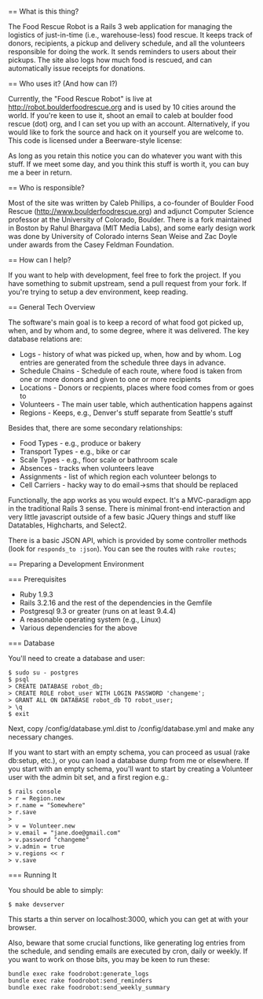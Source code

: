 == What is this thing?

The Food Rescue Robot is a Rails 3 web application for managing the logistics
of just-in-time (i.e., warehouse-less) food rescue. It keeps track of donors,
recipients, a pickup and delivery schedule, and all the volunteers responsible
for doing the work. It sends reminders to users about their pickups. The site 
also logs how much food is rescued, and can automatically issue receipts for donations.

== Who uses it? (And how can I?)

Currently, the "Food Rescue Robot" is live at http://robot.boulderfoodrescue.org
and is used by 10 cities around the world. If you're keen to use it, shoot an email to caleb at boulder food rescue (dot) org, and I can set you up with an account. Alternatively, if you would like to fork the source and hack on it yourself you are welcome to. This code is licensed under a Beerware-style license:

  As long as you retain this notice you can do whatever you want with this stuff.
  If we meet some day, and you think this stuff is worth it, you can buy me a
  beer in return.

== Who is responsible?

Most of the site was written by Caleb Phillips, a co-founder of Boulder Food Rescue (http://www.boulderfoodrescue.org) and
adjunct Computer Science professor at the University of Colorado, Boulder. There is a fork maintained in Boston by
Rahul Bhargava (MIT Media Labs), and some early design work was done by University of Colorado interns Sean Weise
and Zac Doyle under awards from the Casey Feldman Foundation.

== How can I help?

If you want to help with development, feel free to fork the project. If you have something 
to submit upstream, send a pull request from your fork. If you're trying to setup a dev environment, keep reading.

== General Tech Overview

The software's main goal is to keep a record of what food got picked up, when, and by
whom and, to some degree, where it was delivered. The key database relations are:

  * Logs - history of what was picked up, when, how and by whom. Log entries are generated from the schedule three days in advance.
  * Schedule Chains - Schedule of each route, where food is taken from one or more donors and given to one or more recipients
  * Locations - Donors or recpients, places where food comes from or goes to
  * Volunteers - The main user table, which authentication happens against
  * Regions - Keeps, e.g., Denver's stuff separate from Seattle's stuff

Besides that, there are some secondary relationships:

  * Food Types - e.g., produce or bakery
  * Transport Types - e.g., bike or car
  * Scale Types - e.g., floor scale or bathroom scale
  * Absences - tracks when volunteers leave
  * Assignments - list of which region each volunteer belongs to
  * Cell Carriers - hacky way to do email->sms that should be replaced

Functionally, the app works as you would expect. It's a MVC-paradigm app in the traditional Rails 3 sense. There is
minimal front-end interaction and very little javascript outside of a few basic JQuery things and stuff like
Datatables, Highcharts, and Select2.

There is a basic JSON API, which is provided by some controller methods (look for ```responds_to :json```). You
can see the routes with ```rake routes```;

== Preparing a Development Environment

=== Prerequisites

 * Ruby 1.9.3
 * Rails 3.2.16 and the rest of the dependencies in the Gemfile
 * Postgresql 9.3 or greater (runs on at least 9.4.4)
 * A reasonable operating system (e.g., Linux)
 * Various dependencies for the above

=== Database

You'll need to create a database and user:

```
$ sudo su - postgres
$ psql
> CREATE DATABASE robot_db;
> CREATE ROLE robot_user WITH LOGIN PASSWORD 'changeme';
> GRANT ALL ON DATABASE robot_db TO robot_user;
> \q
$ exit
```

Next, copy /config/database.yml.dist to /config/database.yml and make any necessary changes.

If you want to start with an empty schema, you can proceed as usual (rake db:setup, etc.), or you can
load a database dump from me or elsewhere. If you start with an empty schema, you'll want to start
by creating a Volunteer user with the admin bit set, and a first region e.g.:

```
$ rails console
> r = Region.new
> r.name = "Somewhere"
> r.save
>
> v = Volunteer.new
> v.email = "jane.doe@gmail.com"
> v.password "changeme"
> v.admin = true
> v.regions << r
> v.save
```

=== Running It

You should be able to simply:

```
$ make devserver
```

This starts a thin server on localhost:3000, which you can get at with your browser.

Also, beware that some crucial functions, like generating log entries from the schedule, and sending emails
are executed by cron, daily or weekly. If you want to work on those bits, you may be keen to run these:

```
bundle exec rake foodrobot:generate_logs
bundle exec rake foodrobot:send_reminders
bundle exec rake foodrobot:send_weekly_summary
```